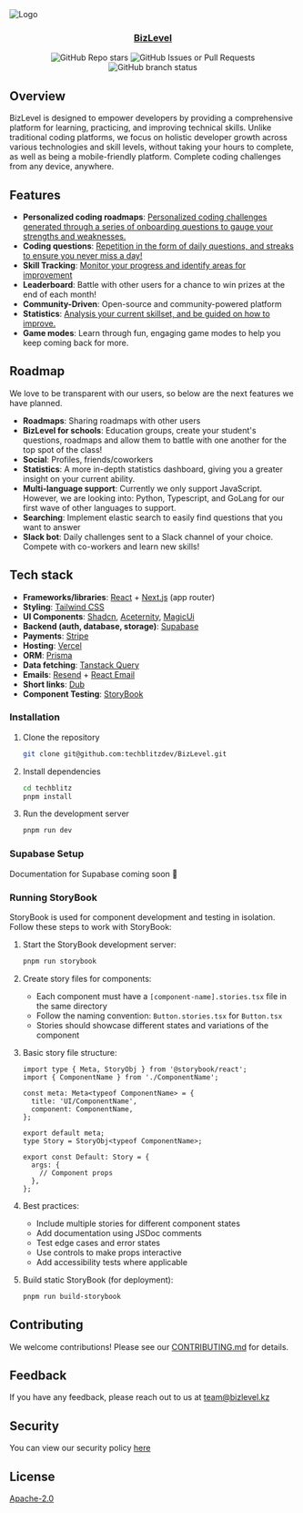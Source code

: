 <img src="https://pbs.twimg.com/profile_banners/1110662360564408321/1736793148/1500x500" alt="Logo">
<div align="center">
  <h3><a href="https://www.techblitz.dev">BizLevel</a></h3>
</div>

<div align="center">
   <img alt="GitHub Repo stars" src="https://img.shields.io/github/stars/techblitzdev/techblitz">
   <img alt="GitHub Issues or Pull Requests" src="https://img.shields.io/github/issues/techblitzdev/techblitz">
   <img alt="GitHub branch status" src="https://img.shields.io/github/checks-status/techblitzdev/techblitz/main">
</div>

## Overview

BizLevel is designed to empower developers by providing a comprehensive platform for learning, practicing, and improving technical skills. Unlike traditional coding platforms, we focus on holistic developer growth across various technologies and skill levels, without taking your hours to complete, as well as being a mobile-friendly platform. Complete coding challenges from any device, anywhere.

## Features

- **Personalized coding roadmaps**: [Personalized coding challenges generated through a series of onboarding questions to gauge your strengths and weaknesses.](https://techblitz.dev/features/roadmap)
- **Coding questions**: [Repetition in the form of daily questions, and streaks to ensure you never miss a day!](https://www.techblitz.dev/features/coding-challenges)
- **Skill Tracking**: [Monitor your progress and identify areas for improvement](https://techblitz.dev/features/statistics)
- **Leaderboard**: Battle with other users for a chance to win prizes at the end of each month!
- **Community-Driven**: Open-source and community-powered platform
- **Statistics**: [Analysis your current skillset, and be guided on how to improve.](https://techblitz.dev/features/statistics)
- **Game modes**: Learn through fun, engaging game modes to help you keep coming back for more.

## Roadmap

We love to be transparent with our users, so below are the next features we have planned.

- **Roadmaps**: Sharing roadmaps with other users
- **BizLevel for schools**: Education groups, create your student's questions, roadmaps and allow them to battle with one another for the top spot of the class!
- **Social**: Profiles, friends/coworkers
- **Statistics**: A more in-depth statistics dashboard, giving you a greater insight on your current ability.
- **Multi-language support**: Currently we only support JavaScript. However, we are looking into: Python, Typescript, and GoLang for our first wave of other languages to support.
- **Searching**: Implement elastic search to easily find questions that you want to answer
- **Slack bot**: Daily challenges sent to a Slack channel of your choice. Compete with co-workers and learn new skills!

## Tech stack

- **Frameworks/libraries**: [React](https://react.dev/) + [Next.js](https://nextjs.org/) (app router)
- **Styling**: [Tailwind CSS](https://tailwindcss.com/)
- **UI Components**: [Shadcn](https://ui.shadcn.com/), [Aceternity](https://ui.aceternity.com/), [MagicUi](https://magicui.design/)
- **Backend (auth, database, storage)**: [Supabase](https://supabase.com/)
- **Payments**: [Stripe](https://stripe.com/)
- **Hosting**: [Vercel](https://vercel.com/)
- **ORM**: [Prisma](https://www.prisma.io/)
- **Data fetching**: [Tanstack Query](https://tanstack.com/)
- **Emails**: [Resend](https://resend.com/) + [React Email](https://react.email/)
- **Short links**: [Dub](https://dub.co/)
- **Component Testing**: [StoryBook](https://storybook.js.org/)

### Installation

1. Clone the repository
   ```bash
   git clone git@github.com:techblitzdev/BizLevel.git
   ```
2. Install dependencies

   ```bash
   cd techblitz
   pnpm install
   ```

3. Run the development server
   ```bash
   pnpm run dev
   ```

### Supabase Setup

Documentation for Supabase coming soon 🚀

### Running StoryBook

StoryBook is used for component development and testing in isolation. Follow these steps to work with StoryBook:

1. Start the StoryBook development server:

   ```bash
   pnpm run storybook
   ```

2. Create story files for components:

   - Each component must have a `[component-name].stories.tsx` file in the same directory
   - Follow the naming convention: `Button.stories.tsx` for `Button.tsx`
   - Stories should showcase different states and variations of the component

3. Basic story file structure:

   ```tsx
   import type { Meta, StoryObj } from '@storybook/react';
   import { ComponentName } from './ComponentName';

   const meta: Meta<typeof ComponentName> = {
     title: 'UI/ComponentName',
     component: ComponentName,
   };

   export default meta;
   type Story = StoryObj<typeof ComponentName>;

   export const Default: Story = {
     args: {
       // Component props
     },
   };
   ```

4. Best practices:

   - Include multiple stories for different component states
   - Add documentation using JSDoc comments
   - Test edge cases and error states
   - Use controls to make props interactive
   - Add accessibility tests where applicable

5. Build static StoryBook (for deployment):
   ```bash
   pnpm run build-storybook
   ```

## Contributing

We welcome contributions! Please see our <a href="https://github.com/techblitzdev/BizLevel/blob/main/CONTRIBUTING.md">CONTRIBUTING.md</a> for details.

## Feedback

If you have any feedback, please reach out to us at team@bizlevel.kz

## Security

You can view our security policy [here](https://github.com/techblitzdev/BizLevel/blob/main/SECURITY.MD)

## License

[Apache-2.0](http://www.apache.org/licenses/)
